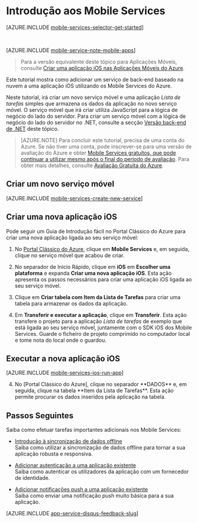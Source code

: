 <properties
    pageTitle="Introdução aos Mobile Services do Azure para aplicações iOS | Back-end de JavaScript"
    description="Siga este tutorial para começar a utilizar os Mobile Services do Azure para o desenvolvimento de iOS."
    services="mobile-services"
    documentationCenter="ios"
    authors="krisragh"
    manager="dwrede"
    editor=""/>

<tags
    ms.service="mobile-services"
    ms.workload="mobile"
    ms.tgt_pltfrm="mobile-ios"
    ms.devlang="objective-c"
    ms.topic="hero-article"
    ms.date="03/09/2016"
    ms.author="krisragh"/>

# <a name="getting-started"> </a>Introdução aos Mobile Services

[AZURE.INCLUDE [mobile-services-selector-get-started](../../includes/mobile-services-selector-get-started.md)]

&nbsp;

[AZURE.INCLUDE [mobile-service-note-mobile-apps](../../includes/mobile-services-note-mobile-apps.md)]
> Para a versão equivalente deste tópico para Aplicações Móveis, consulte [Criar uma aplicação iOS nas Aplicações Móveis do Azure](../app-service-mobile/app-service-mobile-ios-get-started.md).

Este tutorial mostra como adicionar um serviço de back-end baseado na nuvem a uma aplicação iOS utilizando os Mobile Services do Azure.

Neste tutorial, irá criar um novo serviço móvel e uma aplicação _Lista de tarefas_ simples que armazena os dados da aplicação no novo serviço móvel. O serviço móvel que irá criar utiliza JavaScript para a lógica de negócio do lado do servidor. Para criar um serviço móvel com a lógica de negócio do lado do servidor no .NET, consulte a secção [Versão back-end de .NET] deste tópico.

> [AZURE.NOTE] Para concluir este tutorial, precisa de uma conta do Azure. Se não tiver uma conta, pode inscrever-se para uma versão de avaliação do Azure e obter [Mobile Services gratuitos, que pode continuar a utilizar mesmo após o final do período de avaliação](https://azure.microsoft.com/pricing/details/mobile-services/). Para obter mais detalhes, consulte [Avaliação Gratuita do Azure](https://azure.microsoft.com/pricing/free-trial/?WT.mc_id=AE564AB28&amp;returnurl=http%3A%2F%2Fazure.microsoft.com%2Fen-us%2Fdevelop%2Fmobile%2Ftutorials%2Fget-started-ios%2F%20).

## <a name="create-new-service"> </a>Criar um novo serviço móvel

[AZURE.INCLUDE [mobile-services-create-new-service](../../includes/mobile-services-create-new-service.md)]

## Criar uma nova aplicação iOS

Pode seguir um Guia de Introdução fácil no Portal Clássico do Azure para criar uma nova aplicação ligada ao seu serviço móvel:

1. No [Portal Clássico do Azure], clique em **Mobile Services** e, em seguida, clique no serviço móvel que acabou de criar.

2. No separador de Início Rápido, clique em **iOS** em **Escolher uma plataforma** e expanda **Criar uma nova aplicação iOS**. Esta ação apresenta os passos necessários para criar uma aplicação iOS ligada ao seu serviço móvel.

3. Clique em **Criar tabela com Item da Lista de Tarefas** para criar uma tabela para armazenar os dados da aplicação.

4. Em **Transferir e executar a aplicação**, clique em **Transferir**. Esta ação transfere o projeto para a aplicação _Lista de tarefas_ de exemplo que está ligada ao seu serviço móvel, juntamente com o SDK iOS dos Mobile Services. Guarde o ficheiro de projeto comprimido no computador local e tome nota do local onde o guardou.

## Executar a nova aplicação iOS

[AZURE.INCLUDE [mobile-services-ios-run-app](../../includes/mobile-services-ios-run-app.md)]

<ol start="4">
<li><p>No [Portal Clássico do Azure], clique no separador **DADOS** e, em seguida, clique na tabela **Item da Lista de Tarefas**. Esta ação permite procurar os dados inseridos pela aplicação na tabela.<p></li></ol></p>

## <a name="next-steps"> </a>Passos Seguintes
Saiba como efetuar tarefas importantes adicionais nos Mobile Services:

* [Introdução à sincronização de dados offline]
    <br/>Saiba como utilizar a sincronização de dados offline para tornar a sua aplicação robusta e responsiva.

* [Adicionar autenticação a uma aplicação existente]
    <br/>Saiba como autenticar os utilizadores da aplicação com um fornecedor de identidade.

* [Adicionar notificações push a uma aplicação existente]
    <br/>Saiba como enviar uma notificação push muito básica para a sua aplicação.

[AZURE.INCLUDE [app-service-disqus-feedback-slug](../../includes/app-service-disqus-feedback-slug.md)]


<!-- Anchors. -->
[Introdução aos Mobile Services]:#getting-started
[Criar um novo serviço móvel]:#create-new-service
[Definir a instância do serviço móvel]:#define-mobile-service-instance
[Passos Seguintes]:#next-steps

<!-- Images. -->
[6]: ./media/mobile-services-ios-get-started/mobile-portal-quickstart-ios.png
[7]: ./media/mobile-services-ios-get-started/mobile-quickstart-steps-ios.png
[8]: ./media/mobile-services-ios-get-started/mobile-xcode-project.png

[10]: ./media/mobile-services-ios-get-started/mobile-quickstart-startup-ios.png
[11]: ./media/mobile-services-ios-get-started/mobile-data-tab.png
[12]: ./media/mobile-services-ios-get-started/mobile-data-browse.png


<!-- URLs. -->
[Introdução à sincronização de dados offline]: mobile-services-ios-get-started-offline-data.md
[Adicionar autenticação a uma aplicação existente]: mobile-services-dotnet-backend-ios-get-started-users.md
[Adicionar notificações push a uma aplicação existente]: mobile-services-dotnet-backend-ios-get-started-push.md


[SDK iOS dos Mobile Services]: https://go.microsoft.com/fwLink/p/?LinkID=266533
[Portal Clássico do Azure]: https://manage.windowsazure.com/
[XCode]: https://go.microsoft.com/fwLink/p/?LinkID=266532
[Versão back-end de .NET]: mobile-services-dotnet-backend-ios-get-started.md



<!--HONumber=Jun16_HO2-->



